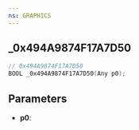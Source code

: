 ```yaml
---
ns: GRAPHICS
---
```

## _0x494A9874F17A7D50

```c
// 0x494A9874F17A7D50
BOOL _0x494A9874F17A7D50(Any p0);
```

## Parameters
* **p0**:
